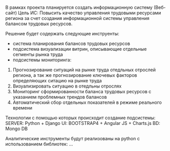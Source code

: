  
В рамках проекта планируется создать информационную систему (Веб-сайт) 
Цель ИС:
Повысить качество управления трудовыми ресурсами региона за счет создания информационной системы управления балансом трудовых ресурсов.

Решение будет содержать следующие инструенты:
 * система планирования балансов трудовых ресурсов
 * подсистема визуализации витрин, описывающие отдельные сегменты рынка труда
 * подсистемы мониторинга:
  1. Прогнозирование ситуаций на рынке труда отедльных отрослей региона, а так же прогнозирование ключевых факторов определяющих ситацию на рынке труда
  2. Визуализировать ситуацию в отедльны отрослях
  3. Мониторинг сформированности баланса трудовых ресурсов с указанием проблемных трендов балансов 
  4. Автоматический сбор отдельных показателей в режиме реального времени 
  
Технологии с помощью которых происходит создание подсистемы: 
SERVER: Python + Django 
UI: BOOTSTRAP4 + Angular JS + Charts.js
BD: Mongo DB

Аналитические инструменты будут реализованы на python с использованием библиотек: ...
